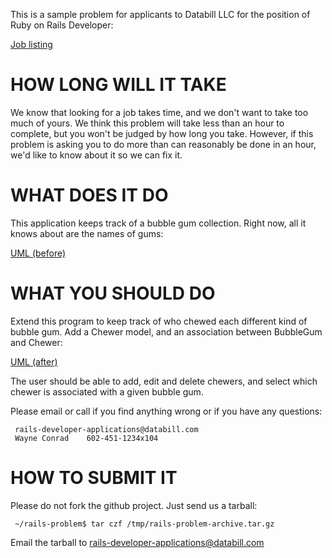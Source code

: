 This is a sample problem for applicants to Databill LLC for the
position of Ruby on Rails Developer:

[Job listing](http://careers.stackoverflow.com/jobs/24222)


# HOW LONG WILL IT TAKE

We know that looking for a job takes time, and we don't want to take
too much of yours.  We think this problem will take less than an hour
to complete, but you won't be judged by how long you take.  However,
if this problem is asking you to do more than can reasonably be done
in an hour, we'd like to know about it so we can fix it.


# WHAT DOES IT DO

This application keeps track of a bubble gum collection.  Right now,
all it knows about are the names of gums:

[UML (before)](http://yuml.me/87bfb5d7)

# WHAT YOU SHOULD DO

Extend this program to keep track of who chewed each different kind of
bubble gum.  Add a Chewer model, and an association between BubbleGum
and Chewer:

[UML (after)](http://yuml.me/54785ab0)

The user should be able to add, edit and delete chewers, and select
which chewer is associated with a given bubble gum.

Please email or call if you find anything wrong or if you have any
questions:

     rails-developer-applications@databill.com
     Wayne Conrad    602-451-1234x104


# HOW TO SUBMIT IT

Please do not fork the github project.  Just send us a tarball:

     ~/rails-problem$ tar czf /tmp/rails-problem-archive.tar.gz

Email the tarball to rails-developer-applications@databill.com
